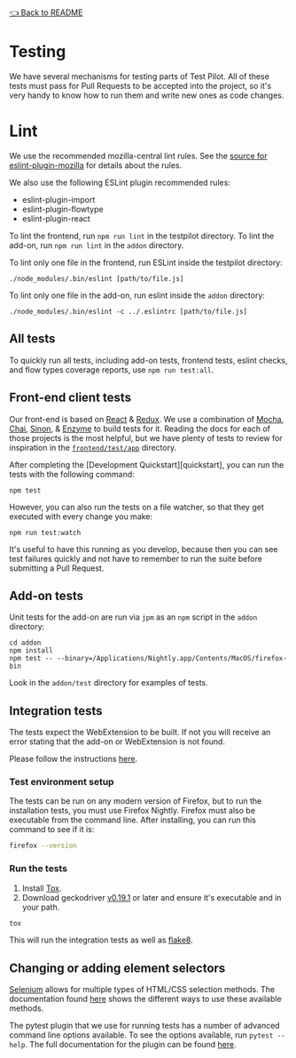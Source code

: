 [👈 Back to README](../../README.md)

# Testing

We have several mechanisms for testing parts of Test Pilot. All of these tests
must pass for Pull Requests to be accepted into the project, so it's very
handy to know how to run them and write new ones as code changes.

# Lint

We use the recommended mozilla-central lint rules. See the
[source for eslint-plugin-mozilla][source] for details about the rules.

We also use the following ESLint plugin recommended rules:

 - eslint-plugin-import
 - eslint-plugin-flowtype
 - eslint-plugin-react

To lint the frontend, run `npm run lint` in the testpilot directory.
To lint the add-on, run `npm run lint` in the `addon` directory.

To lint only one file in the frontend, run ESLint inside the testpilot directory:

    ./node_modules/.bin/eslint [path/to/file.js]

To lint only one file in the add-on, run eslint inside the `addon` directory:

    ./node_modules/.bin/eslint -c ../.eslintrc [path/to/file.js]

[source]: https://dxr.mozilla.org/mozilla-central/source/tools/lint/eslint/eslint-plugin-mozilla


## All tests

To quickly run all tests, including add-on tests, frontend tests, eslint checks, and flow types coverage reports, use `npm run test:all`.

## Front-end client tests

Our front-end is based on [React][] & [Redux][]. We use a combination of
[Mocha][], [Chai][], [Sinon][], & [Enzyme][] to build tests for it.  Reading
the docs for each of those projects is the most helpful, but we have plenty of
tests to review for inspiration in the [`frontend/test/app`][fetests]
directory.

After completing the [Development Quickstart][quickstart], you can run the
tests with the following command:

```
npm test
```

However, you can also run the tests on a file watcher, so that they get
executed with every change you make:

```
npm run test:watch
```

It's useful to have this running as you develop, because then you can see test
failures quickly and not have to remember to run the suite before submitting a
Pull Request.

[fetests]: https://github.com/mozilla/testpilot/tree/master/frontend/test/app
[react]: https://facebook.github.io/react/
[redux]: http://redux.js.org/
[mocha]: https://mochajs.org/
[chai]: http://chaijs.com/
[sinon]: http://sinonjs.org/
[enzyme]: http://airbnb.io/enzyme/index.html

## Add-on tests

Unit tests for the add-on are run via `jpm` as an `npm` script in the `addon`
directory:

```
cd addon
npm install
npm test -- --binary=/Applications/Nightly.app/Contents/MacOS/firefox-bin
```

Look in the `addon/test` directory for examples of tests.

## Integration tests

The tests expect the WebExtension to be built. If not you will receive an error
stating that the add-on or WebExtension is not found.

Please follow the instructions [here](./quickstart.md).


### Test environment setup

The tests can be run on any modern version of Firefox, but to run the installation tests, you must
use Firefox Nightly. Firefox must also be executable from the command line. After installing, you can run
this command to see if it is:

```sh
firefox --version
```
### Run the tests
1. Install [Tox].
2. Download geckodriver [v0.19.1][geckodriver] or later and ensure it's
   executable and in your path.

```sh
tox
```

This will run the integration tests as well as [flake8][flake8].

## Changing or adding element selectors

[Selenium] allows for multiple types of HTML/CSS selection methods. The
documentation found [here][selenium-api] shows the different ways to use these
available methods.

The pytest plugin that we use for running tests has a number of advanced command
line options available. To see the options available, run `pytest --help`. The
full documentation for the plugin can be found [here][pytest-selenium].

[flake8]: http://flake8.pycqa.org/en/latest/
[geckodriver]: https://github.com/mozilla/geckodriver/releases/tag/v0.19.1
[pytest-selenium]: http://pytest-selenium.readthedocs.org/
[Selenium]: http://selenium-python.readthedocs.io/index.html
[selenium-api]: http://selenium-python.readthedocs.io/locating-elements.html
[Tox]: http://tox.readthedocs.io/
